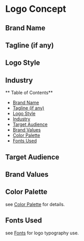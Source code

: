 # Logo Concept

<!-- Write a short description -->
<!-- e.g., A modern and minimalistic logo concept for a tech startup. -->

## Brand Name

<!-- Add brand name. -->
<!-- e.g., TechNova -->

## Tagline (if any)

<!-- Add tagline. -->
<!-- e.g., "Innovating the Future" -->

## Logo Style

<!-- Add logo style e.g., Wordmark, Lettermark, Iconic, Combination Mark, etc. -->
<!-- e.g., Combination Mark -->

## Industry

<!-- Add industry. -->
<!-- e.g., Technology -->

** Table of Contents**
- [Brand Name](#brand-name)
- [Tagline (if any)](#tagline-if-any)
- [Logo Style](#logo-style)
- [Industry](#industry)
- [Target Audience](#target-audience)
- [Brand Values](#brand-values)
- [Color Palette](#color-palette)
- [Fonts Used](#fonts-used)

## Target Audience

<!-- Add target audience. -->
<!-- e.g., Tech-savvy individuals, startups, and entrepreneurs. -->

## Brand Values

<!-- Add brand values. -->
<!-- e.g., Innovation, Trust, Sustainability -->

## Color Palette

see [Color Palette](/colour-pallete.md "Color Palette") for details.

## Fonts Used

see [Fonts](/fonts/README.md "Fonts") for logo typography use.